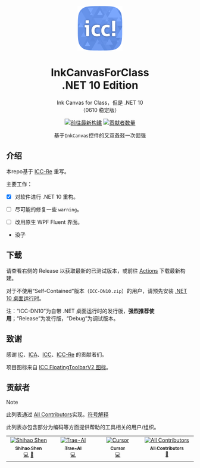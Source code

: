 <div align=center>

  ![ICC-DN10](ICC-DN10.png)

  # InkCanvasForClass<br>.NET <!--“。网”。跟我一起读：“句号，网”[doge] --> 10 Edition

  Ink Canvas for Class，但是 .NET 10<br>（0610 稳定版）

[![前往最新构建](https://github.com/ShihaoShen2025/ICC-DN10-Stable/actions/workflows/main.yml/badge.svg)](https://github.com/ShihaoShen2025/ICC-DN10-Stable/actions/workflows/main.yml)
[![贡献者数量](https://img.shields.io/github/all-contributors/ShihaoShen2025/ICC-DN10?color=orange)](#贡献者)

  基于`InkCanvas`控件的又<!--yòu-->双<!--shuāng-->叒<!--ruò-->叕<!--zhuó-->一次倔强
</div>

## 介绍

本repo基于 [ICC-Re](https://github.com/LiuYan-xwx/InkCanvasForClass-Remastered) 重写。

主要工作：

- [x] 对软件进行 .NET 10 重构。

- [ ] 尽可能的修复一些 `warning`。

- [ ] 改用原生 WPF Fluent 界面。
- ~~没了~~

## 下载
请查看右侧的 Release <!--[Releases](https://github.com/ShihaoShen2025/ICC-DN10-Stable/releases)--> 以获取最新的已测试版本，或前往 [Actions](https://github.com/ShihaoShen2025/ICC-DN10/actions) 下载最新构建。

对于不使用“Self-Contained”版本（`ICC-DN10.zip`）的用户，请预先安装 [.NET 10 桌面运行时](https://dotnet.microsoft.com/zh-cn/download/dotnet/10.0)。

注：“ICC-DN10”为自带 .NET 桌面运行时的发行版，**强烈推荐使用**；“Release”为发行版，“Debug”为调试版本。

<!--
[![发行版](https://github.com/ShihaoShen2025/ICC-DN10-Stable/actions/workflows/release.yml/badge.svg)](https://github.com/ShihaoShen2025/ICC-DN10/actions/workflows/release.yml)
[![调试版本](https://github.com/ShihaoShen2025/ICC-DN10-Stable/actions/workflows/debug.yml/badge.svg)](https://github.com/ShihaoShen2025/ICC-DN10/actions/workflows/debug.yml)
-->
<!--非常好Actions，使我的发行版旋转-->

## 致谢

感谢 [IC](https://github.com/WXRIW/Ink-Canvas/)、[ICA](https://github.com/InkCanvas/Ink-Canvas-Artistry)、[ICC](https://github.com/InkCanvas/InkCanvasForClass)、[ICC-Re](https://github.com/LiuYan-xwx/InkCanvasForClass-Remastered) 的贡献者们。

项目图标来自 [ICC FloatingToolbarV2 图标](https://github.com/InkCanvas/InkCanvasForClass/blob/master/InkCanvasForClass/Resources/Icons-png/icc-toolbar-v2.png)。

<!--
感谢 [Trae](https://www.trae.ai/) 为该项目提供 AI 编码支持。
（为什么注释掉了呢？因为下面已经有了）
-->

## 贡献者

> [!NOTE]
>
> 此列表通过 [All Contributors](https://allcontributors.org/)实现。[符号解释](https://allcontributors.org/docs/en/emoji-key)
> 
> 此列表亦包含部分为编码等方面提供帮助的工具相关的用户/组织。

<!-- ALL-CONTRIBUTORS-LIST:START - Do not remove or modify this section -->
<!-- prettier-ignore-start -->
<!-- markdownlint-disable -->
<table>
  <tbody>
    <tr>
      <td align="center" valign="top" width="14.28%"><a href="https://github.com/ShihaoShen2025"><img src="https://avatars.githubusercontent.com/u/213038537?v=4?s=100" width="100px;" alt="Shihao Shen"/><br /><sub><b>Shihao Shen</b></sub></a><br /><a href="https://github.com/ShihaoShen2025/ICC-DN10/commits?author=ShihaoShen2025" title="Code">💻</a> <a href="#maintenance-ShihaoShen2025" title="Maintenance">🚧</a></td>
      <td align="center" valign="top" width="14.28%"><a href="https://github.com/Trae-AI"><img src="https://avatars.githubusercontent.com/u/192691831?v=4?s=100" width="100px;" alt="Trae-AI"/><br /><sub><b>Trae-AI</b></sub></a><br /><a href="https://github.com/ShihaoShen2025/ICC-DN10/commits?author=Trae-AI" title="Code">💻</a></td>
      <td align="center" valign="top" width="14.28%"><a href="https://github.com/cursor"><img src="https://avatars.githubusercontent.com/u/126759922?v=4?s=100" width="100px;" alt="Cursor"/><br /><sub><b>Cursor</b></sub></a><br /><a href="https://github.com/ShihaoShen2025/ICC-DN10/commits?author=cursor" title="Code">💻</a></td>
      <td align="center" valign="top" width="14.28%"><a href="https://allcontributors.org"><img src="https://avatars.githubusercontent.com/u/46410174?v=4?s=100" width="100px;" alt="All Contributors"/><br /><sub><b>All Contributors</b></sub></a><br /><a href="https://github.com/ShihaoShen2025/ICC-DN10/commits?author=all-contributors" title="Documentation">📖</a></td>
    </tr>
  </tbody>
</table>

<!-- markdownlint-restore -->
<!-- prettier-ignore-end -->

<!-- ALL-CONTRIBUTORS-LIST:END -->
